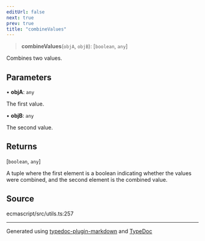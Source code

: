 ```yaml
---
editUrl: false
next: true
prev: true
title: "combineValues"
---
```


> **combineValues**(`objA`, `objB`): [`boolean`, `any`]

Combines two values.

## Parameters

• **objA**: `any`

The first value.

• **objB**: `any`

The second value.

## Returns

[`boolean`, `any`]

A tuple where the first element is a boolean indicating whether the values were combined, and the second element is the combined value.

## Source

ecmascript/src/utils.ts:257

***

Generated using [typedoc-plugin-markdown](https://www.npmjs.com/package/typedoc-plugin-markdown) and [TypeDoc](https://typedoc.org/)
